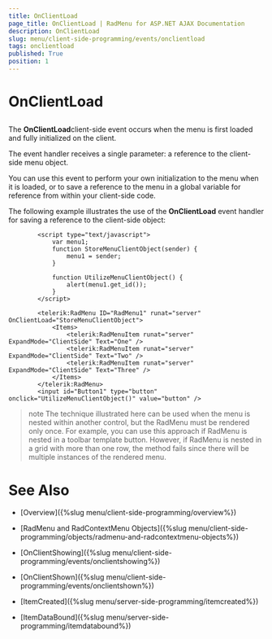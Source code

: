 ```yaml
---
title: OnClientLoad
page_title: OnClientLoad | RadMenu for ASP.NET AJAX Documentation
description: OnClientLoad
slug: menu/client-side-programming/events/onclientload
tags: onclientload
published: True
position: 1
---
```


# OnClientLoad



## 

The **OnClientLoad**client-side event occurs when the menu is first loaded and fully initialized on the client.

The event handler receives a single parameter: a reference to the client-side menu object.

You can use this event to perform your own initialization to the menu when it is loaded, or to save a reference to the menu in a global variable for reference from within your client-side code.

The following example illustrates the use of the **OnClientLoad** event handler for saving a reference to the client-side object:

````ASPNET
	    <script type="text/javascript">
	        var menu1;
	        function StoreMenuClientObject(sender) {
	            menu1 = sender;
	        }
	        
	        function UtilizeMenuClientObject() {
	            alert(menu1.get_id());
	        }
	    </script>
	
	    <telerik:RadMenu ID="RadMenu1" runat="server" OnClientLoad="StoreMenuClientObject">
	        <Items>
	            <telerik:RadMenuItem runat="server" ExpandMode="ClientSide" Text="One" />
	            <telerik:RadMenuItem runat="server" ExpandMode="ClientSide" Text="Two" />
	            <telerik:RadMenuItem runat="server" ExpandMode="ClientSide" Text="Three" />
	        </Items>
	    </telerik:RadMenu>
	    <input id="Button1" type="button" onclick="UtilizeMenuClientObject()" value="button" />
````



>note The technique illustrated here can be used when the menu is nested within another control, but the RadMenu must be rendered only once. For example, you can use this approach if RadMenu is nested in a toolbar template button. However, if RadMenu is nested in a grid with more than one row, the method fails since there will be multiple instances of the rendered menu.
>


# See Also

 * [Overview]({%slug menu/client-side-programming/overview%})

 * [RadMenu and RadContextMenu Objects]({%slug menu/client-side-programming/objects/radmenu-and-radcontextmenu-objects%})

 * [OnClientShowing]({%slug menu/client-side-programming/events/onclientshowing%})

 * [OnClientShown]({%slug menu/client-side-programming/events/onclientshown%})

 * [ItemCreated]({%slug menu/server-side-programming/itemcreated%})

 * [ItemDataBound]({%slug menu/server-side-programming/itemdatabound%})
